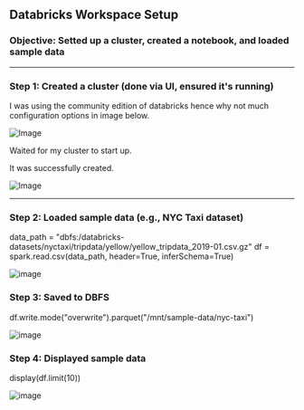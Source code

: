 ## Databricks Workspace Setup
### Objective: Setted up a cluster, created a notebook, and loaded sample data

***


### Step 1: Created a cluster (done via UI, ensured it's running)
I was using the community edition of databricks hence why not much configuration options in image below.

![Image](https://github.com/user-attachments/assets/1cd2fc80-24c6-42f9-a579-caec0824ed24)




Waited for my cluster to start up. 


It was successfully created.

![Image](https://github.com/user-attachments/assets/7beb373e-cf92-4352-bca9-17e3dfc73dc3)


--- 


### Step 2: Loaded sample data (e.g., NYC Taxi dataset)
data_path = "dbfs:/databricks-datasets/nyctaxi/tripdata/yellow/yellow_tripdata_2019-01.csv.gz"
df = spark.read.csv(data_path, header=True, inferSchema=True)

![image](https://github.com/user-attachments/assets/6e0b76d9-1943-4608-af44-d05264783e32)



### Step 3: Saved to DBFS
df.write.mode("overwrite").parquet("/mnt/sample-data/nyc-taxi")

![image](https://github.com/user-attachments/assets/02b38aee-1ee6-4c7f-b253-b1bc21261946)



### Step 4: Displayed sample data
display(df.limit(10))

![image](https://github.com/user-attachments/assets/5ace930a-dc7d-42cc-b407-6c7152a940f8)




